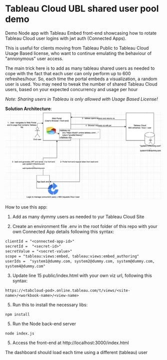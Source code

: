 # Tableau Cloud UBL shared user pool demo
 
 Demo Node app with Tableau Embed front-end showcasing how to rotate Tableau Cloud user logins with jwt auth (Connected Apps).

 This is useful for clients moving from Tableau Public to Tableau Cloud Usage Based license, who want to continue emulating the behaviour of "annonymous" user access. 
 
 The main trick here is to add as many tableau shared users as needed to cope with the fact that each user can only perform up to 600 refreshes/hour. So, each time the portal embeds a visualization, a random user is used. You may need to tweak the number of shared Tableau Cloud users, based on your expected concurrency and usage per hour 

 _Note: Sharing users in Tableau is only allowed with Usage Based License!_

 **Solution Architecture**:
 ![Alt text](architecture.png?raw=true)

How to use this app:
1) Add as many dymmy users as needed to yur Tableau Cloud Site

2) Create an environment file .env in the root folder of this repo with your own Connected App details following this syntax:
```
clientId = "<connected-app-id>"
secretId =  "<secret-id>"
secretValue = "<secret-value>"
scope = "tableau:views:embed, tableau:views:embed_authoring"
userIds =  "system1@dummy.com, system2@dummy.com, system@dummy.com, system4@dummy.com" 
```

3) Update line 15 public/index.html with your own viz url, following this syntax:
 ```
 https://<tabcloud-pod>.online.tableau.com/t/views/<site-name>/<workbook-name>/<view-name>
 ```

5) Run this to install the necessary libs:
```
npm install
```

5) Run the Node back-end server
```
node index.js
```

5) Access the front-end at http://localhost:3000/index.html

The dashboard should load each time using a different (tableau) user 
      
